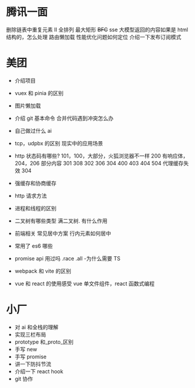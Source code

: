 # 腾讯一面

删除链表中重复元素 Ⅱ 全排列 最大矩形
~~BFC~~
sse
大模型返回的内容如果是 html 结构的，怎么处理
路由懒加载
性能优化问题如何定位
介绍一下发布订阅模式

# 美团

- 介绍项目
- vuex 和 pinia 的区别
- 图片懒加载
- 介绍 git 基本命令
  合并代码遇到冲突怎么办

- 自己做过什么 ai
- tcp，udpbx 的区别
  现实中的应用场景

- http 状态码有哪些?
  101，100，大部分，火狐浏览器不一样
  200 有响应体，204，206 部分内容
  301 308 302 306 304
  400 403 404
  504 代理缓存失效
  304
- 强缓存和协商缓存
- http 请求方法
- 进程和线程的区别
- 二叉树有哪些类型
  满二叉树.
  有什么作用
- 前端相关
  常见居中方案
  行内元素如何居中
- 常用了 es6 哪些
- promise api 用过吗
  .race .all -为什么需要 TS
- webpack 和 vite 的区别
- vue 和 react 的使用感受
  vue 单文件组件，react 函数式编程

# 小厂

- 对 ai 和全栈的理解
- 实现三栏布局
- prototype 和\_proto\_区别
- 手写 new
- 手写 promise
- 讲一下防抖节流
- 介绍一下 react hook
- git 协作
